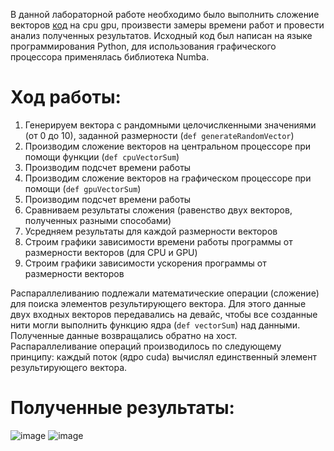 В данной лабораторной работе необходимо было выполнить сложение векторов [код](https://colab.research.google.com/drive/1Ww28XUxTXQSPrPv22u8bl95-elzHKsIQ?usp=sharing) на cpu gpu, произвести замеры времени работ и провести анализ полученных результатов.
Исходный код был написан на языке программирования Python, для использования графического процессора применялась библиотека Numba.

# Ход работы:
1. Генерируем вектора с рандомными целочислкенными значениями (от 0 до 10), заданной размерности (`def generateRandomVector`)
2. Производим сложение векторов на центральном процессоре при помощи функции (`def cpuVectorSum`)
3. Производим подсчет времени работы
4. Производим сложение векторов на графическом процессоре при помощи (`def gpuVectorSum`)
5. Производим подсчет времени работы
6. Сравниваем результаты сложения (равенство двух векторов, полученных разными способами)
7. Усредняем результаты для каждой размерности векторов
8. Строим графики зависимости времени работы программы от размерности векторов (для CPU и GPU)
9. Строим графики зависимости ускорения программы от размерности векторов

Распараллеливанию подлежали математические операции (сложение) для поиска элементов результирующего вектора. Для этого данные двух входных векторов передавались
на девайс, чтобы все созданные нити могли выполнить функцию ядра (`def vectorSum`) над данными. Полученные данные возвращались обратно на хост.
Распараллеливание операций производилось по следующему принципу: каждый поток (ядро cuda) вычислял единственный элемент результирующего вектора.
# Полученные результаты:
![image](https://github.com/Kusakina/high-perfomance-computing/assets/74459357/8cfda038-10a7-447e-857e-3e389b8ed9be)
![image](https://github.com/Kusakina/high-perfomance-computing/assets/74459357/6dec9f5b-ce0f-4f99-ae12-d07558083e27)


